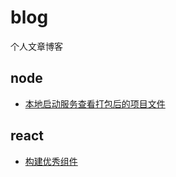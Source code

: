 # blog
个人文章博客

## node

- [本地启动服务查看打包后的项目文件](./node/在打包后的dist目录启动服务/在打包后的dist目录启动服务.md)

## react 

- [构建优秀组件](./react/构建优秀组件.md)
